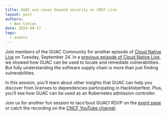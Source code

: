 ```yaml
---
title: GUAC use cases beyond security on CNCF Live
layout: post
authors: 
  - Ben Cotton
date: 2024-09-17
tags:
  - events
---
```


Join members of the GUAC Community for another episode of [Cloud Native Live](https://community.cncf.io/events/details/cncf-cncf-online-programs-presents-cloud-native-live-guac-use-cases-beyond-security/) on Tuesday, September 24.
In a [previous episode of Cloud Native Live](), we showed how GUAC can be used to locate and remediate vulnerabilities.
But fully understanding the software supply chain is more than just finding vulnerabilities.

In this session, you’ll learn about other insights that GUAC can help you discover from licenses to dependencies participating in Hacktoberfest.
Plus, you’ll see how GUAC can be used as an Kubernetes admission controller.

Join us for another fun session to taco'bout GUAC!
RSVP on the [event page](https://community.cncf.io/events/details/cncf-cncf-online-programs-presents-cloud-native-live-guac-use-cases-beyond-security/) or catch the recording on the [CNCF YouTube channel](https://www.youtube.com/@cncf).